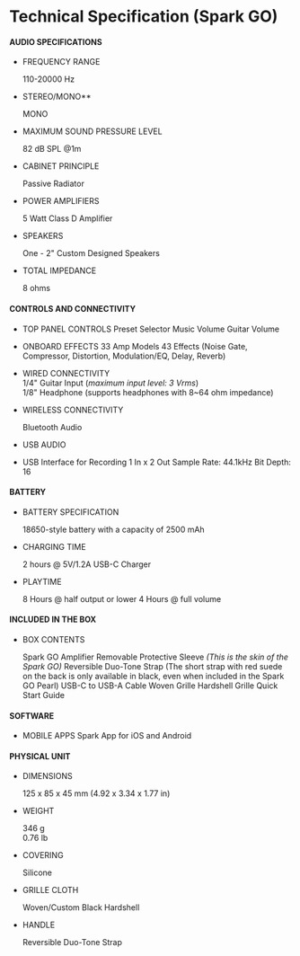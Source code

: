 # Technical Specification (Spark GO)
#### AUDIO SPECIFICATIONS

- FREQUENCY RANGE

	110-20000 Hz  
  

- STEREO/MONO**

	MONO

 
- MAXIMUM SOUND PRESSURE LEVEL

	82 dB SPL @1m

  
- CABINET PRINCIPLE

	Passive Radiator


- POWER AMPLIFIERS

	5 Watt Class D Amplifier

 
- SPEAKERS

	One - 2" Custom Designed Speakers


- TOTAL IMPEDANCE

	8 ohms

  

#### **CONTROLS AND CONNECTIVITY**

- TOP PANEL CONTROLS
	Preset Selector
	Music Volume
	Guitar Volume


- ONBOARD EFFECTS
	33 Amp Models
	43 Effects
	(Noise Gate, Compressor, Distortion, Modulation/EQ, Delay, Reverb)

  
- WIRED CONNECTIVITY
  <br>
	1/4" Guitar Input  (*maximum input level: 3 Vrms*)
	<br>
	1/8" Headphone (supports headphones with 8~64 ohm impedance) 


- WIRELESS CONNECTIVITY

	Bluetooth Audio
 
- USB AUDIO
- 
	USB Interface for Recording
	1 In x 2 Out
	Sample Rate: 44.1kHz
	Bit Depth: 16

#### **BATTERY**

- BATTERY SPECIFICATION

	18650-style battery with a capacity of 2500 mAh

- CHARGING TIME

	2 hours @ 5V/1.2A USB-C Charger

  
- PLAYTIME

	8 Hours @ half output or lower
	4 Hours @ full volume

#### **INCLUDED IN THE BOX**

- BOX CONTENTS

	Spark GO Amplifier
	Removable Protective Sleeve *(This is the skin of the Spark GO)*
	Reversible Duo-Tone Strap 
	(The short strap with red suede on the back is only available in black, even when included in the Spark GO Pearl)
	USB-C to USB-A Cable
	Woven Grille
	Hardshell Grille
	Quick Start Guide



#### **SOFTWARE**

- MOBILE APPS
	Spark App for iOS and Android

#### **PHYSICAL UNIT**

- DIMENSIONS

	125 x 85 x 45 mm
	(4.92 x 3.34 x 1.77 in)


- WEIGHT

	346 g	
	0.76 lb


- COVERING

	Silicone

 
- GRILLE CLOTH

	Woven/Custom Black Hardshell

 
- HANDLE

	Reversible Duo-Tone Strap


